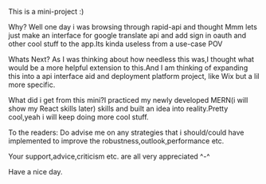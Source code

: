 This is a mini-project :)

Why? Well one day i was browsing through rapid-api and thought Mmm lets just make an interface for google translate api and add sign in oauth and other cool stuff to the app.Its kinda useless from a use-case POV 

Whats Next? As I was thinking about how needless this was,I thought what would be a more helpful extension to this.And I am thinking of expanding this into a api interface aid and deployment platform project, like Wix but a lil more specific.

What did i get from this mini?I practiced my newly developed MERN(i will show my React skills later) skills and built an idea into reality.Pretty cool,yeah i will keep doing more cool stuff. 

To the readers:
  Do advise me on any strategies that i should/could have implemented to improve the robustness,outlook,performance etc.

  Your support,advice,criticism etc. are all very appreciated ^-^
  
  Have a nice day.


   